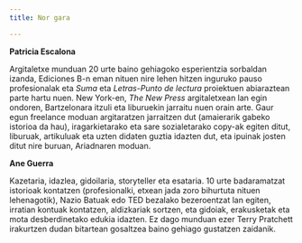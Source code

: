 ```yaml
---
title: Nor gara

---
```

**Patricia Escalona**

Argitaletxe munduan 20 urte baino gehiagoko esperientzia sorbaldan izanda, Ediciones B-n eman nituen nire lehen hitzen inguruko pauso profesionalak eta _Suma_ eta _Letras-Punto de lectura_ proiektuen abiaraztean parte hartu nuen. New York-en, _The New Press_ argitaletxean lan egin ondoren, Bartzelonara itzuli eta liburuekin jarraitu nuen orain arte. Gaur egun freelance moduan argitaratzen jarraitzen dut (amaierarik gabeko istorioa da hau), iragarkietarako eta sare sozialetarako copy-ak egiten ditut, liburuak, artikuluak eta uzten didaten guztia idazten dut, eta ipuinak josten ditut nire buruan, Ariadnaren moduan.

  
**Ane Guerra**

Kazetaria, idazlea, gidoilaria, storyteller eta esataria. 10 urte badaramatzat istorioak kontatzen (profesionalki, etxean jada zoro bihurtuta nituen lehenagotik), Nazio Batuak edo TED bezalako bezeroentzat lan egiten, irratian kontuak kontatzen, aldizkariak sortzen, eta gidoiak, erakusketak eta mota desberdinetako edukia idazten. Ez dago munduan ezer Terry Pratchett irakurtzen dudan bitartean gosaltzea baino gehiago gustatzen zaidanik.